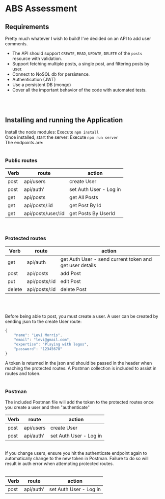 # ABS Assessment

## Requirements

Pretty much whatever I wish to build! I've decided on an API to add user comments.

- The API should support `CREATE`, `READ`, `UPDATE`, `DELETE` of the `posts` resource with validation.
- Support fetching multiple posts, a single post, and filtering posts by user.
- Connect to NoSQL db for persistence. 
- Authentication (JWT)
- Use a persistent DB (mongo)
- Cover all the important behavior of the code with automated tests.
<br/>
<br/>

## Installing and running the Application

Install the node modules:
Execute `npm install`  
Once installed, start the server:
Execute `npm run server`  
The endpoints are:  
<br/>

### Public routes
| Verb | route | action |
| ---- | ----- | ------ |
| post | api/users | create User |
| post | api/auth' | set Auth User - Log in |
| get | api/posts | get All Posts |
| get | api/posts/:id | get Post By Id |
| get | api/posts/user/:id | get Posts By UserId |  

<br/>

### Protected routes
| Verb | route | action |
| ---- | ----- | ------ |
| get | api/auth | get Auth User - send current token and get user details  |
| post | api/posts | add Post |
| put | api/posts/:id | edit Post |
| delete | api/posts/:id | delete Post |  

<br/>
<br/>

Before being able to post, you must create a user. A user can be created by sending json to the create User route:
<br/>
``` javascript
{
    "name": "Levi Morris",
    "email": "levi@gmail.com",
    "expertise": "Playing with legos",
    "password": "12345678"
}
```

A token is returned in the json and should be passed in the header when reaching the protected routes. A Postman collection is included to assist in routes and token.
<br/>
<br/>

### Postman
The included Postman file will add the token to the protected routes once you create a user and then "authenticate"

| Verb | route | action |
| ---- | ----- | ------ |
| post | api/users | create User |
| post | api/auth' | set Auth User - Log in |  

<br/>
If you change users, ensure you hit the authenticate endpoint again to automatically change to the new token in Postman. Failure to do so will result in auth error when attempting protected routes.
<br/>
<br/>

| Verb | route | action |
| ---- | ----- | ------ |
| post | api/auth' | set Auth User - Log in |



